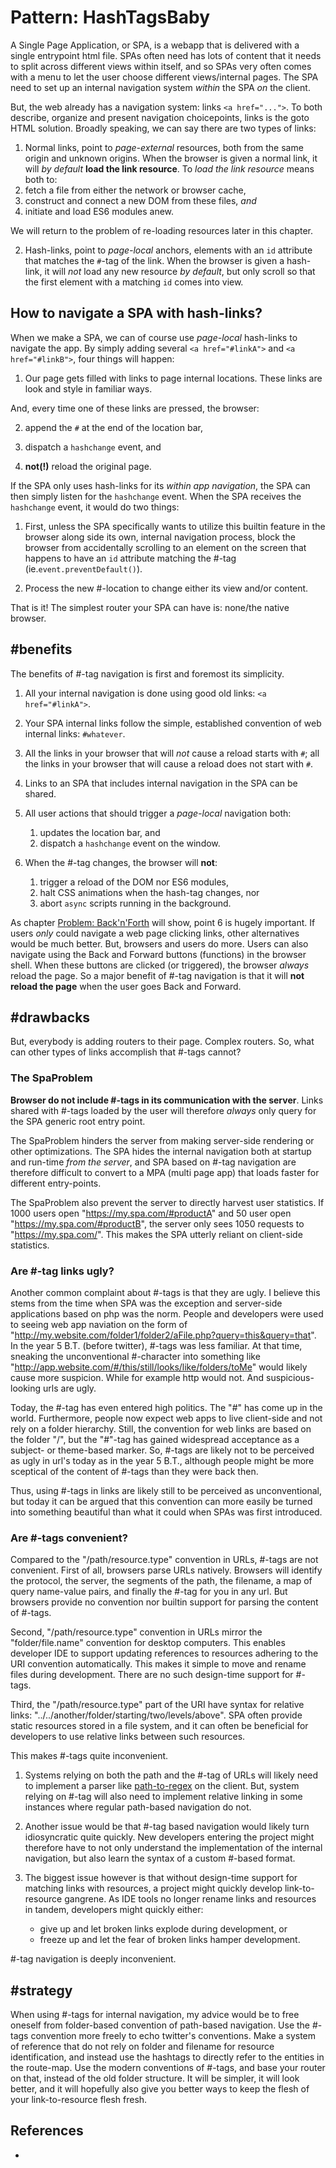 # Pattern: HashTagsBaby

A Single Page Application, or SPA, is a webapp that is delivered with a single entrypoint html file.
SPAs often need has lots of content that it needs to split across different views within itself,
and so SPAs very often comes with a menu to let the user choose different views/internal pages.
The SPA need to set up an internal navigation system *within* the SPA *on* the client.

But, the web already has a navigation system: links `<a href="...">`.
To both describe, organize and present navigation choicepoints, links is the goto HTML solution.
Broadly speaking, we can say there are two types of links:

1. Normal links, point to *page-external* resources, both from the same origin and unknown origins.
When the browser is given a normal link, it will *by default* **load the link resource**.
To *load the link resource* means both to:
1. fetch a file from either the network or browser cache,
2. construct and connect a new DOM from these files, *and*
3. initiate and load ES6 modules anew.

We will return to the problem of re-loading resources later in this chapter.

2. Hash-links, point to *page-local* anchors, elements with an `id` attribute that matches the `#`-tag of the link.
When the browser is given a hash-link, it will *not* load any new resource *by default*, but 
only scroll so that the first element with a matching `id` comes into view. 

## How to navigate a SPA with hash-links?

When we make a SPA, we can of course use *page-local* hash-links to navigate the app.
By simply adding several `<a href="#linkA">` and `<a href="#linkB">`, four things will happen:

1. Our page gets filled with links to page internal locations. 
These links are look and style in familiar ways.

And, every time one of these links are pressed, the browser:

2. append the `#` at the end of the location bar,

3. dispatch a `hashchange` event, and

4. **not(!)** reload the original page.

If the SPA only uses hash-links for its *within app navigation*, the
SPA can then simply listen for the `hashchange` event.
When the SPA receives the `hashchange` event, it would do two things:

1. First, unless the SPA specifically wants to utilize this builtin feature in the browser along side
   its own, internal navigation process, block the browser from accidentally scrolling to an element
   on the screen that happens to have an `id` attribute matching the #-tag (ie.`event.preventDefault()`).

2. Process the new #-location to change either its view and/or content. 

That is it! The simplest router your SPA can have is: none/the native browser.

## #benefits

The benefits of #-tag navigation is first and foremost its simplicity.

1. All your internal navigation is done using good old links: `<a href="#linkA">`.

2. Your SPA internal links follow the simple, established convention of web internal links: `#whatever`.

3. All the links in your browser that will *not* cause a reload starts with `#`;
   all the links in your browser that will cause a reload does not start with `#`.

4. Links to an SPA that includes internal navigation in the SPA can be shared.

5. All user actions that should trigger a *page-local* navigation both:
   1. updates the location bar, and
   2. dispatch a `hashchange` event on the window.
   
6. When the #-tag changes, the browser will **not**:
   1. trigger a reload of the DOM nor ES6 modules,
   2. halt CSS animations when the hash-tag changes, nor
   3. abort `async` scripts running in the background.
   
As chapter [Problem: Back'n'Forth](todo) will show, point 6 is hugely important. 
If users *only* could navigate a web page clicking links, other alternatives would be much better.
But, browsers and users do more. Users can also navigate using the Back and Forward buttons (functions)
in the browser shell. When these buttons are clicked (or triggered), the browser *always* reload the page.
So a major benefit of #-tag navigation is that it will **not reload the page** 
when the user goes Back and Forward.

## #drawbacks

But, everybody is adding routers to their page. Complex routers. 
So, what can other types of links accomplish that #-tags cannot?

### The SpaProblem

**Browser do not include #-tags in its communication with the server**.
Links shared with #-tags loaded by the user will therefore *always* 
only query for the SPA generic root entry point.

The SpaProblem hinders the server from making server-side rendering or other optimizations.
The SPA hides the internal navigation both at startup and run-time *from the server*, and 
SPA based on #-tag navigation are therefore difficult to convert to a MPA (multi page app)
that loads faster for different entry-points.
   
The SpaProblem also prevent the server to directly harvest user statistics.
If 1000 users open "https://my.spa.com/#productA" and 
50 user open "https://my.spa.com/#productB", the server only sees
1050 requests to "https://my.spa.com/".
This makes the SPA utterly reliant on client-side statistics.
   
### Are #-tag links ugly?

Another common complaint about #-tags is that they are ugly.
I believe this stems from the time when SPA was the exception and 
server-side applications based on php was the norm.
People and developers were used to seeing web app naviation on the form of
"http://my.website.com/folder1/folder2/aFile.php?query=this&query=that".
In the year 5 B.T. (before twitter), #-tags was less familiar. 
At that time, sneaking the unconventional #-character into something like
"http://app.website.com/#/this/still/looks/like/folders/toMe" would likely cause more suspicion.
While for example http would not. And suspicious-looking urls are ugly.

Today, the #-tag has even entered high politics. The "#" has come up in the world.
Furthermore, people now expect web apps to live client-side and not rely on a folder hierarchy.
Still, the convention for web links are based on the folder "/", but
the "#"-tag has gained widespread acceptance as a subject- or theme-based marker.
So, #-tags are likely not to be perceived as ugly in url's today as in the year 5 B.T.,
although people might be more sceptical of the content of #-tags than they were back then.

Thus, using #-tags in links are likely still to be perceived as unconventional, but 
today it can be argued that this convention can more easily be turned into something beautiful than 
what it could when SPAs was first introduced.

### Are #-tags convenient?

Compared to the "/path/resource.type" convention in URLs, #-tags are not convenient.
First of all, browsers parse URLs natively.
Browsers will identify the protocol, the server, the segments of the path, 
the filename, a map of query name-value pairs, and finally the #-tag for you in any url. 
But browsers provide no convention nor builtin support for parsing the content of #-tags.

Second, "/path/resource.type" convention in URLs mirror the "folder/file.name" convention for desktop computers.
This enables developer IDE to support updating references to resources adhering to the URI convention automatically. 
This makes it simple to move and rename files during development.
There are no such design-time support for #-tags.

Third, the "/path/resource.type" part of the URI have syntax for relative links: 
"../../another/folder/starting/two/levels/above".
SPA often provide static resources stored in a file system, and 
it can often be beneficial for developers to use relative links between such resources.

This makes #-tags quite inconvenient.

1. Systems relying on both the path and the #-tag of URLs will likely need to implement a parser
like [path-to-regex](https://github.com/pillarjs/path-to-regexp) on the client.
But, system relying on #-tag will also need to implement relative linking in some instances where
regular path-based navigation do not.

2. Another issue would be that #-tag based navigation would likely turn idiosyncratic quite quickly.
   New developers entering the project might therefore have to not only understand the implementation
   of the internal navigation, but also learn the syntax of a custom #-based format.

3. The biggest issue however is that without design-time support for matching links with resources,
   a project might quickly develop link-to-resource gangrene. As IDE tools no longer rename links and
   resources in tandem, developers might quickly either:
   * give up and let broken links explode during development, or
   * freeze up and let the fear of broken links hamper development.
   
\#-tag navigation is deeply inconvenient.

## #strategy

When using #-tags for internal navigation, my advice would be to free oneself from folder-based
convention of path-based navigation. Use the #-tags convention more freely to echo twitter's conventions.
Make a system of reference that do not rely on folder and filename for resource identification, and 
instead use the hashtags to directly refer to the entities in the route-map.
Use the modern conventions of #-tags, and base your router on that, instead of the old folder structure.
It will be simpler, it will look better, and it will hopefully also give you better ways to keep the
flesh of your link-to-resource flesh fresh.

## References

 * 